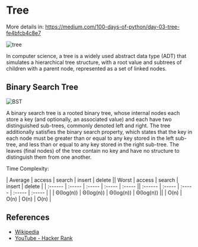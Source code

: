 # Tree 

More details in:
https://medium.com/100-days-of-python/day-03-tree-fe4bfcb4c8e7

![tree](https://upload.wikimedia.org/wikipedia/commons/thumb/f/f7/Binary_tree.svg/300px-Binary_tree.svg.png)

In computer science, a tree is a widely used abstract data type (ADT) that simulates a hierarchical tree structure, with a root value and subtrees of children with a parent node, represented as a set of linked nodes.

## Binary Search Tree

![BST](https://upload.wikimedia.org/wikipedia/commons/thumb/d/da/Binary_search_tree.svg/300px-Binary_search_tree.svg.png)

A binary search tree is a rooted binary tree, whose internal nodes each store a key (and optionally, an associated value) and each have two distinguished sub-trees, commonly denoted left and right. The tree additionally satisfies the binary search property, which states that the key in each node must be greater than or equal to any key stored in the left sub-tree, and less than or equal to any key stored in the right sub-tree. The leaves (final nodes) of the tree contain no key and have no structure to distinguish them from one another.

Time Complexity:

| Average | access    | search    | insert    | delete    || Worst   | access    | search    | insert    | delete    |
| :------ | :-----    | :-----    | :-----    | :-----    || :------ | :-----    | :-----    | :-----    | :-----    |
|         | Θ(log(n)) | Θ(log(n)) | Θ(log(n)) | Θ(log(n)) ||         | O(n)      | O(n)      | O(n)      | O(n)      |

## References

- [Wikipedia](https://en.wikipedia.org/wiki/Tree_(data_structure))
- [YouTube - Hacker Rank](https://www.youtube.com/watch?v=oSWTXtMglKE&list=PLLXdhg_r2hKA7DPDsunoDZ-Z769jWn4R8&index=8)
